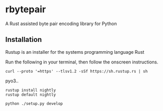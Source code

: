 # rbytepair
A Rust assisted byte pair encoding library for Python

## Installation

Rustup is an installer for the systems programming language Rust 

Run the following in your terminal, then follow the onscreen instructions.

```
curl --proto '=https' --tlsv1.2 -sSf https://sh.rustup.rs | sh
```

pyo3..

```
rustup install nightly  
rustup default nightly
```

```
python ./setup.py develop
```
